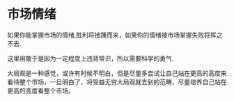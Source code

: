 # 市场情绪

如果你能掌握市场的情绪,胜利将接踵而来，如果你的情绪被市场掌握失败将挥之不去.

这里用敢于是因为一定程度上违背常识，所以需要科学的勇气.

大局观是一种感觉，或许有时候不明白，但是尽量多尝试让自己站在更高的高度来看待整个市场，一旦明白了，将受益无穷大局观就去到的范畴，尽量培养自己站在更高的高度看整个市场。
